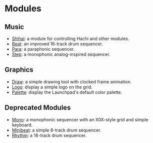 # Modules

## Music
- [Shihai](shihai.md): a module for controlling Hachi and other modules.
- [Beat](beat.md): an improved 16-track drum sequencer.
- [Para](para.md): a paraphonic sequencer.
- [Step](step.md): a monophonic analog-inspired sequencer.

## Graphics
- [Draw](draw.md): a simple drawing tool with clocked frame animation.
- [Logo](logo.md): display a simple logo on the grid.
- [Palette](palette.md): display the Launchpad's default color palette. 

## Deprecated Modules
- [Mono](mono.md): a monophonic sequencer with an X0X-style grid and simple keyboard.
- [Minibeat](minibeat.md): a simple 8-track drum sequencer.
- [Rhythm](rhythm.md): a 16-track drum sequencer.

